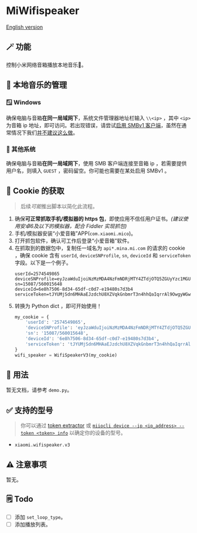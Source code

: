# MiWifispeaker
[English version](README.md)
## 🪄 功能
控制小米网络音箱播放本地音乐🎵。
## 📁 本地音乐的管理
### 🪟 Windows
确保电脑与音箱**在同一局域网下**，系统文件管理器地址栏输入 `\\<ip>` ，其中 `<ip>` 为音箱 ip 地址，即可访问。若出现错误，请尝试[启用 SMBv1 客户端](https://docs.microsoft.com/zh-cn/windows-server/storage/file-server/troubleshoot/detect-enable-and-disable-smbv1-v2-v3#smbv1-on-smb-client)，虽然在通常情况下我们[并不建议这么做](https://techcommunity.microsoft.com/t5/storage-at-microsoft/stop-using-smb1/ba-p/425858)。
### 🤔 其他系统
确保电脑与音箱**在同一局域网下**，使用 SMB 客户端连接至音箱 ip ，若需要提供用户名，则填入 `GUEST` ，密码留空。你可能也需要在某处启用 SMBv1 。
## 🍪 Cookie 的获取
> 后续*可能*推出脚本以简化此流程。
1. 确保**可正常抓取手机/模拟器的 https 包**，即使应用不信任用户证书。*(建议使用安卓6及以下的模拟器，配合 Fiddler 实现抓包)*
2. 手机/模拟器安装“小爱音箱”APP(`com.xiaomi.mico`)。
3. 打开抓包软件，确认可工作后登录“小爱音箱”软件。
4. 在抓取到的数据包中，复制任一域名为 `api*.mina.mi.com` 的请求的 cookie ，确保 cookie 含有 `userId`, `deviceSNProfile`, `sn`, `deviceId` 和 `serviceToken` 字段。以下是一个例子。
    ```
    userId=2574549865
	deviceSNProfile=eyJzaWduIjoiNzMzMDA4NzFmNDRjMTY4ZTdjOTQ5ZGUyYzc1MGU2MGMyYzliYjhmZjUzMDAxN2M1YTI2NzIzNGU5Y2I0ZGI4ZSIsInNuIjoiMTUwODcvNTYwMDE1NjQ4In0=
	sn=15087/560015648
	deviceId=6e8h7506-8d34-65df-c0d7-e19480s7d3b4
	serviceToken=tJYUMjSdn6MHAaEJzdchU8XZVqkGnbmrT3n4hhQaIqrrAl9OwgyWGwEZohfPDUENSaQ/aPJF1JVaX32nwCaHAvOACyJ7aJW5g7hw+GYJ5SrKBqVN8XG0wjvPaFYpyQ3Ha8Oelx6IH8OxydiqNop98RTUnOxHLW9G7AkfowucoGiYRls8XbhqBL22q3lBVntfZ7EnEpXY6x9FaNGE0DQWVQ==
    ```
5. 转换为 Python dict ，即可开始使用！
    ```python
    my_cookie = {
        'userId': '2574549865',
        'deviceSNProfile': 'eyJzaWduIjoiNzMzMDA4NzFmNDRjMTY4ZTdjOTQ5ZGUyYzc1MGU2MGMyYzliYjhmZjUzMDAxN2M1YTI2NzIzNGU5Y2I0ZGI4ZSIsInNuIjoiMTUwODcvNTYwMDE1NjQ4In0=',
        'sn': '15087/560015648',
        'deviceId': '6e8h7506-8d34-65df-c0d7-e19480s7d3b4',
        'serviceToken': 'tJYUMjSdn6MHAaEJzdchU8XZVqkGnbmrT3n4hhQaIqrrAl9OwgyWGwEZohfPDUENSaQ/aPJF1JVaX32nwCaHAvOACyJ7aJW5g7hw+GYJ5SrKBqVN8XG0wjvPaFYpyQ3Ha8Oelx6IH8OxydiqNop98RTUnOxHLW9G7AkfowucoGiYRls8XbhqBL22q3lBVntfZ7EnEpXY6x9FaNGE0DQWVQ=='
    }
    wifi_speaker = WifiSpeakerV3(my_cookie)
    ```
## 📖 用法
暂无文档，请参考 `demo.py`。
## ✅ 支持的型号
> 你可以通过 [token extractor](https://github.com/PiotrMachowski/Xiaomi-cloud-tokens-extractor) 或 [`miiocli device --ip <ip_address> --token <token> info`](https://github.com/rytilahti/python-miio) 以确定你的设备的型号。
* `xiaomi.wifispeaker.v3`
## ⚠️ 注意事项
暂无。
## 🗒️ Todo
* [ ] 添加 `set_loop_type`。
* [ ] 添加播放列表。